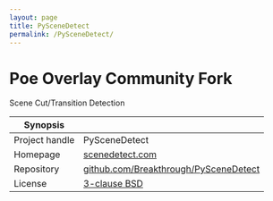 ```yaml
---
layout: page
title: PySceneDetect
permalink: /PySceneDetect/
---
```


# Poe Overlay Community Fork

Scene Cut/Transition Detection


| Synopsis         |  |
|------------------|--|
| Project handle   | PySceneDetect |
| Homepage         | [scenedetect.com](https://scenedetect.com) |
| Repository       | [github.com/Breakthrough/PySceneDetect](https://github.com/Breakthrough/PySceneDetect) |
| License          | [3-clause BSD](https://opensource.org/licenses/BSD-3-Clause) |

